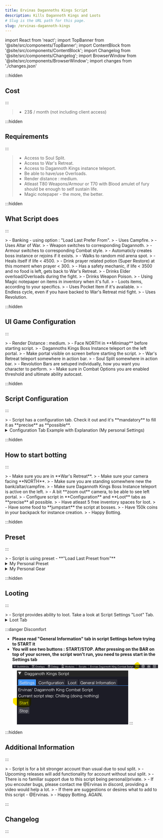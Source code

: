 ```yaml
---
title: Ervinas Dagannoths Kings Script
description: Kills Dagannoth Kings and Loots
# Slug is the URL path for this page.
slug: /ervinas-dagannoth-kings
---
```


import React from 'react';
import TopBanner from '@site/src/components/TopBanner';
import ContentBlock from '@site/src/components/ContentBlock';
import Changelog from '@site/src/components/Changelog';
import BrowserWindow from '@site/src/components/BrowserWindow';
import changes from './changes.json'

<TopBanner title="Ervinas Dagannoths Kings" version="v1.0.0" author="Ervinas" skill="Attack">
</TopBanner>

:::hidden

## Cost

:::

<ContentBlock title="Cost">

> - 23$ / month (not including client access)

</ContentBlock>

:::hidden

## Requirements

:::

<ContentBlock title="Requirements">

> - Access to Soul Split.
> - Access to War's Retreat.
> - Access to Dagannoth Kings instance teleport.
> - Be able to have/use Overloads.
> - Render distance : medium.
> - Atleast T80 Weapons/Armour or T70 with Blood amulet of fury should be enough to self sustain life.
> - Magic notepaper - the more, the better.

</ContentBlock>

:::hidden

## What Script does

:::

<ContentBlock title="What Script does">
> - Banking - using option : "Load Last Prefer From".
> - Uses Campfire.
> - Uses Altar of War.
> - Weapon switches to corresponding Dagannoth.
> - Armour switches to corresponding Combat style.
> - Automaticly creates boss instance or rejoins if it exists.
> - Walks to random mid arena spot.
> - Heals itself if life < 4500.
> - Drink prayer related potion (Super Restore) at this moment when prayer < 300.
> - Has a safety mechanic, if life < 3500 and no food is left, gets back to War's Retreat.
> - Drinks Elder overload/Overloads during the fight.
> - Drinks Weapon Poison.
> - Using Magic notepaper on items in inventory when it's full.
> - Loots items, according to your specifics.
> - Uses Pocket Item if it's available.
> - Endless cycle, even if you have backed to War's Retreat mid fight.
> - Uses Revolution.
</ContentBlock>

:::hidden

## UI Game Configuration

:::

<ContentBlock title="What Script does">
> - Render Distance : medium.
> - Face NORTH in **Minimap** before starting script.
> - Dagannoths Kings Boss Instance teleport on the left portal.
> - Make portal visible on screen before starting the script.
> - War's Retreat teleport somewhere in action bar.
> - Soul Split somewhere in action bar.
> - Revolution Bars are setuped individually, how you want you character to perform.
> - Make sure in Combat Options you are enabled threshold and ultimate ability autocast.
</ContentBlock>

:::hidden

## Script Configuration

:::

<ContentBlock title="Script Configuration">
> - Script has a configuration tab. Check it out and it's **mandatory** to fill it as **precise** as **possible**.
<details>
<summary>Configuration Tab Example with Explanation (My personal Settings)</summary>

![Example](configuration.png)

> - Super Restore Potion - Check if you are planning to use it. **RECOMMENDED**
> - Super Prayer Renewal Potion - Check if you are planning to use it, if you are not planning/able to use it, leave it unchecked.
> - Overload/Elder Overload Potion - Check which you are going to use, if none - do not check any.
> - Weapon Poison Potion - Optional.
> - Equipment Pocket Slot - Mainly used for books: Wen/Jas/Grimoire/Illumination etc, as long it has "Activate/Deactivate" option.
> - Food - **HIGHLY RECOMMENDED**, it will pop a new text insertion in which you have to write **PRECISE** name of a food, which has option **EAT**.
> - Weapon and Armour is fully written in the script. Read closely.

</details>

</ContentBlock>

:::hidden

## How to start botting

:::

<ContentBlock title="How To Start Botting">
> - Make sure you are in **War's Retreat**.
> - Make sure your camera facing **NORTH**.
> - Make sure you are standing somewhere new the bank/altar/campfire.
> - Make sure Dagannoth Kings Boss Instance teleport is active on the left.
> - A bit **zoom out** camera, to be able to see left portal.
> - Configure script in **Configuration** and **Loot** tabs as **precise** all possible.
> - Have atleast 5 free inventory spaces for loot.
> - Have some food to **jumpstart** the script at bosses.
> - Have 150k coins in your backpack for instance creation.
> - Happy Botting.
</ContentBlock>

:::hidden

## Preset

:::

<ContentBlock title="Preset And Gear">
> - Script is using preset - **"Load Last Preset from"**
<details>
<summary>My Personal Preset</summary>

![Example](preset.png)

> - Gear for switching.
> - 1x Weapon Poison+++.
> - 2x Elder Overload Potions.
> - 2x Super Prayer Renewal Potions.
> - 3x Super Restores
> - 4x Sailfishes
> - Notepaper
> - Sping cleaner (OPTIONAL)

</details>
<details>
<summary>My Personal Gear</summary>

![Example](gear.png)


</details>

</ContentBlock>

:::hidden

## Looting

:::

<ContentBlock title="Preset And Gear">
> - Script provides ability to loot. Take a look at Script Settings "Loot" Tab.
<details>
<summary>Loot Tab</summary>

![Example](loot.png)

> - Just check what you want to loot.
> - Everything you check will be picked up.
> - When inventory is full, script will use notepaper.

</details>
</ContentBlock>

:::danger Discomfort

- **Please read "General Information" tab in script Settings before trying to START it**
- **You will see two buttons : START/STOP. After pressing on the BAR on top of your screen, the script won't run, you need to press start in the Settings tab**
![Example](topBarRun.png)
![Example](settingsStartButton.png)
:::

:::hidden

## Additional Information

:::

<ContentBlock title="Additional Information">
> - Script is for a bit stronger account than usual due to soul split.
> - Upcoming releases will add functionality for account without soul split.
> - There is no familiar support due to this script being personal/private.
> - If you encouter bugs, please contact me @Ervinas in discord, providing a video would help a lot.
> - If there are suggestions or desires what to add to this script - @Ervinas.
> - Happy Botting. AGAIN.
</ContentBlock>

:::

## Changelog

:::

<Changelog changes={changes}>

</Changelog>
